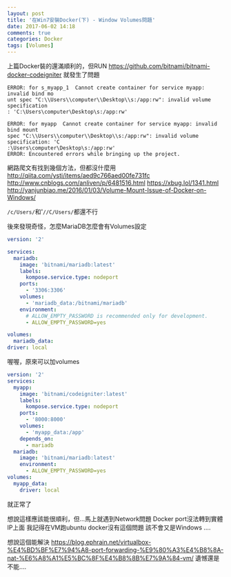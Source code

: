 ```yaml
---
layout: post
title: '在Win7安裝Docker(下) - Window Volumes問題'
date: 2017-06-02 14:18
comments: true
categories: Docker
tags: [Volumes]
---
```

上篇Docker裝的還滿順利的，但RUN  https://github.com/bitnami/bitnami-docker-codeigniter
就發生了問題
```
ERROR: for s_myapp_1  Cannot create container for service myapp: invalid bind mo
unt spec "C:\\Users\\computer\\Desktop\\s:/app:rw": invalid volume specification
: 'C:\Users\computer\Desktop\s:/app:rw'

ERROR: for myapp  Cannot create container for service myapp: invalid bind mount
spec "C:\\Users\\computer\\Desktop\\s:/app:rw": invalid volume specification: 'C
:\Users\computer\Desktop\s:/app:rw'
ERROR: Encountered errors while bringing up the project.
```
<!--more-->

網路爬文有找到幾個方法，但都沒什麼用
http://qiita.com/ysti/items/aed9c766aed00fe731fc
http://www.cnblogs.com/anliven/p/6481516.html
https://xbug.lol/1341.html
http://yanjunbiao.me/2016/01/03/Volume-Mount-Issue-of-Docker-on-Windows/

`/c/Users/`和'`//C/Users/`都還不行

後來發現奇怪，怎麼MariaDB怎麼會有Volumes設定
```yml
version: '2'

services:
  mariadb:
    image: 'bitnami/mariadb:latest'
    labels:
      kompose.service.type: nodeport
    ports:
      - '3306:3306'
    volumes:
      - 'mariadb_data:/bitnami/mariadb'
    environment:
      # ALLOW_EMPTY_PASSWORD is recommended only for development.
      - ALLOW_EMPTY_PASSWORD=yes

volumes:
  mariadb_data:
driver: local
```

喔喔，原來可以加volumes

```yml
version: '2'
services:
  myapp:
    image: 'bitnami/codeigniter:latest'
    labels:
      kompose.service.type: nodeport
    ports:
      - '8000:8000'
    volumes:
      - 'myapp_data:/app'
    depends_on:
      - mariadb
  mariadb:
    image: 'bitnami/mariadb:latest'
    environment:
      - ALLOW_EMPTY_PASSWORD=yes
volumes:
  myapp_data:
    driver: local
```
就正常了

想說這樣應該能很順利，但...馬上就遇到Network問題
Docker port沒法轉到實體IP上面
我記得在VM跑ubuntu docker沒有這個問題
該不會又是Windows ....

想說這個能解決
https://blog.ephrain.net/virtualbox-%E4%BD%BF%E7%94%A8-port-forwarding-%E9%80%A3%E4%B8%8A-nat-%E6%A8%A1%E5%BC%8F%E4%B8%8B%E7%9A%84-vm/
遺憾還是不能....

